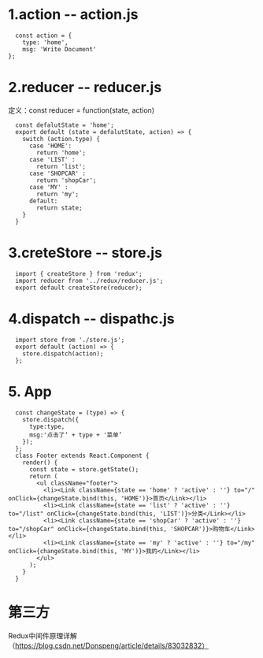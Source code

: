 # 1.action -- action.js
```
  const action = {
    type: 'home',
    msg: 'Write Document'
}; 
```
# 2.reducer -- reducer.js
定义：const reducer = function(state, action)
```
  const defalutState = 'home';
  export default (state = defalutState, action) => {
    switch (action.type) {
      case 'HOME':
        return 'home';
      case 'LIST' :
        return 'list';
      case 'SHOPCAR' :
        return 'shopCar';
      case 'MY' :
        return 'my';
      default:
        return state;
    }
  }
```
# 3.creteStore -- store.js
```
  import { createStore } from 'redux';
  import reducer from '../redux/reducer.js';
  export default createStore(reducer);
```
# 4.dispatch -- dispathc.js
```
  import store from './store.js';
  export default (action) => {
    store.dispatch(action);
  };
```

# 5. App
```
  const changeState = (type) => {
    store.dispatch({
      type:type,
      msg:'点击了‘ + type + '菜单’
    });
  };
  class Footer extends React.Component {   
    render() {
      const state = store.getState();
      return (
        <ul className="footer">
          <li><Link className={state == 'home' ? 'active' : ''} to="/" onClick={changeState.bind(this, 'HOME')}>首页</Link></li>
          <li><Link className={state == 'list' ? 'active' : ''} to="/list" onClick={changeState.bind(this, 'LIST')}>分类</Link></li>
          <li><Link className={state == 'shopCar' ? 'active' : ''} to="/shopCar" onClick={changeState.bind(this, 'SHOPCAR')}>购物车</Link></li>
          <li><Link className={state == 'my' ? 'active' : ''} to="/my" onClick={changeState.bind(this, 'MY')}>我的</Link></li>
        </ul>
      );
    }
  }
```

# 第三方
Redux中间件原理详解（https://blog.csdn.net/Donspeng/article/details/83032832）
